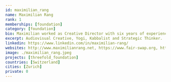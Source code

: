 ```yaml
---
id: maximilian_rang
name: Maximilian Rang
rank: 1
memberships: [foundation]
category: [foundation]
bio: Maximilian worked as Creative Director with six years of experience in motion and brand design for top 100 brands. Companies such as Audi and Porsche entrusted him with world premieres of their products. His passion for & p2p technology lead him to work with many startups in the decentralized space. He then joined ThreeFold only a few days after he learned about the project, because its so much aligned with this vision of how the Internet should be working for everyone.
excerpt: Audiovisual Creative, Yogi, Kabbalist and Strategic Thinker.
linkedin: https://www.linkedin.com/in/maximilian-rang/
websites: http://www.maximilianrang.net, https://www.fair-swap.org, https://threefold.io/
image: ./maximilian_rang.jpeg
projects: [threefold_foundation]
countries: [Switzerland]
cities: [Zurich]
private: 0
---
```

